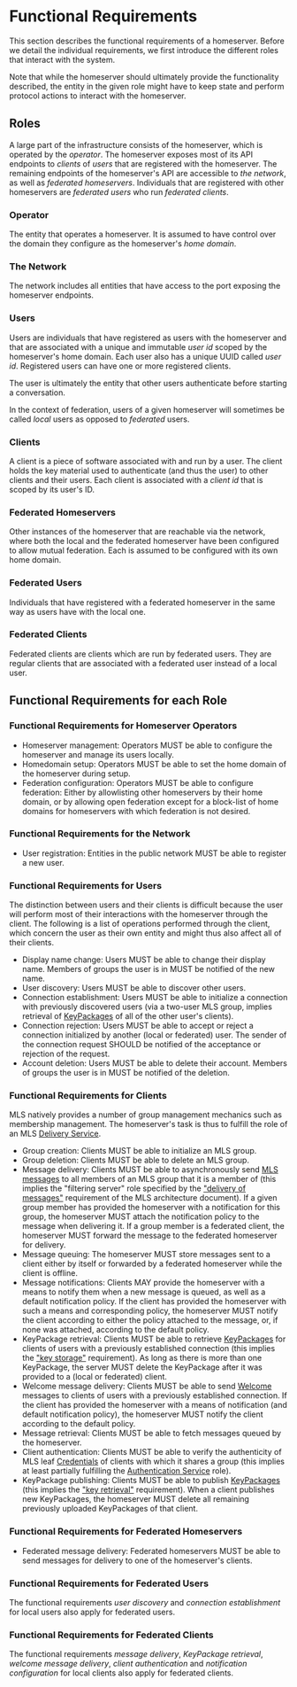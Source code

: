 # Functional Requirements

This section describes the functional requirements of a homeserver. Before we detail the individual requirements, we first introduce the different roles that interact with the system.

Note that while the homeserver should ultimately provide the functionality described, the entity in the given role might have to keep state and perform protocol actions to interact with the homeserver.

## Roles

A large part of the infrastructure consists of the homeserver, which is operated by the _operator_. The homeserver exposes most of its API endpoints to _clients_ of _users_ that are registered with the homeserver. The remaining endpoints of the homeserver's API are accessible to _the network_, as well as _federated homeservers_. Individuals that are registered with other homeservers are _federated users_ who run _federated clients_.

### Operator

The entity that operates a homeserver. It is assumed to have control over the domain they configure as the homeserver's _home domain_.

### The Network

The network includes all entities that have access to the port exposing the homeserver endpoints.

### Users

Users are individuals that have registered as users with the homeserver and that are associated with a unique and immutable _user id_ scoped by the homeserver's home domain. Each user also has a unique UUID called _user id_. Registered users can have one or more registered clients.

The user is ultimately the entity that other users authenticate before starting a conversation.

In the context of federation, users of a given homeserver will sometimes be called _local_ users as opposed to _federated_ users.

### Clients

A client is a piece of software associated with and run by a user. The client holds the key material used to authenticate (and thus the user) to other clients and their users. Each client is associated with a _client id_ that is scoped by its user's ID.

### Federated Homeservers

Other instances of the homeserver that are reachable via the network, where both the local and the federated homeserver have been configured to allow mutual federation. Each is assumed to be configured with its own home domain.

### Federated Users

Individuals that have registered with a federated homeserver in the same way as users have with the local one.

### Federated Clients

Federated clients are clients which are run by federated users. They are regular clients that are associated with a federated user instead of a local user.

## Functional Requirements for each Role

### Functional Requirements for Homeserver Operators

* Homeserver management: Operators MUST be able to configure the homeserver and manage its users locally.
* Homedomain setup: Operators MUST be able to set the home domain of the homeserver during setup.
* Federation configuration: Operators MUST be able to configure federation: Either by allowlisting other homeservers by their home domain, or by allowing open federation except for a block-list of home domains for homeservers with which federation is not desired.

### Functional Requirements for the Network

* User registration: Entities in the public network MUST be able to register a new user.

### Functional Requirements for Users

The distinction between users and their clients is difficult because the user will perform most of their interactions with the homeserver through the client. The following is a list of operations performed through the client, which concern the user as their own entity and might thus also affect all of their clients.

* Display name change: Users MUST be able to change their display name. Members of groups the user is in MUST be notified of the new name.
* User discovery: Users MUST be able to discover other users.
* Connection establishment: Users MUST be able to initialize a connection with previously discovered users (via a two-user MLS group, implies retrieval of [KeyPackages](https://www.ietf.org/archive/id/draft-ietf-mls-protocol-16.html#section-11) of all of the other user's clients).
* Connection rejection: Users MUST be able to accept or reject a connection initialized by another (local or federated) user. The sender of the connection request SHOULD be notified of the acceptance or rejection of the request.
* Account deletion: Users MUST be able to delete their account. Members of groups the user is in MUST be notified of the deletion.

### Functional Requirements for Clients

MLS natively provides a number of group management mechanics such as membership management. The homeserver's task is thus to fulfill the role of an MLS [Delivery Service](https://www.ietf.org/id/draft-ietf-mls-architecture-08.html#section-4).

* Group creation: Clients MUST be able to initialize an MLS group.
* Group deletion: Clients MUST be able to delete an MLS group.
* Message delivery: Clients MUST be able to asynchronously send [MLS messages](https://www.ietf.org/archive/id/draft-ietf-mls-protocol-16.html#section-7) to all members of an MLS group that it is a member of (this implies the "filtering server" role specified by the ["delivery of messages"](https://www.ietf.org/id/draft-ietf-mls-architecture-08.html#section-4.3) requirement of the MLS architecture document). If a given group member has provided the homeserver with a notification for this group, the homeserver MUST attach the notification policy to the message when delivering it. If a group member is a federated client, the homeserver MUST forward the message to the federated homeserver for delivery.
* Message queuing: The homeserver MUST store messages sent to a client either by itself or forwarded by a federated homeserver while the client is offline.
* Message notifications: Clients MAY provide the homeserver with a means to notify them when a new message is queued, as well as a default notification policy. If the client has provided the homeserver with such a means and corresponding policy, the homeserver MUST notify the client according to either the policy attached to the message, or, if none was attached, according to the default policy.
* KeyPackage retrieval: Clients MUST be able to retrieve [KeyPackages](https://www.ietf.org/archive/id/draft-ietf-mls-protocol-16.html#section-11) for clients of users with a previously established connection (this implies the ["key storage"](https://www.ietf.org/id/draft-ietf-mls-architecture-08.html#name-key-storage) requirement). As long as there is more than one KeyPackage, the server MUST delete the KeyPackage after it was provided to a (local or federated) client.
* Welcome message delivery: Clients MUST be able to send [Welcome](https://www.ietf.org/archive/id/draft-ietf-mls-protocol-16.html#section-13.4.3.1) messages to clients of users with a previously established connection. If the client has provided the homeserver with a means of notification (and default notification policy), the homeserver MUST notify the client according to the default policy.
* Message retrieval: Clients MUST be able to fetch messages queued by the homeserver.
* Client authentication: Clients MUST be able to verify the authenticity of MLS leaf [Credentials](https://www.ietf.org/archive/id/draft-ietf-mls-protocol-16.html#name-credentials) of clients with which it shares a group (this implies at least partially fulfilling the [Authentication Service](https://www.ietf.org/id/draft-ietf-mls-architecture-08.html#name-authentication-service) role).
* KeyPackage publishing: Clients MUST be able to publish [KeyPackages](https://www.ietf.org/archive/id/draft-ietf-mls-protocol-16.html#section-11) (this implies the ["key retrieval"](https://www.ietf.org/id/draft-ietf-mls-architecture-08.html#name-key-retrieval) requirement). When a client publishes new KeyPackages, the homeserver MUST delete all remaining previously uploaded KeyPackages of that client.

### Functional Requirements for Federated Homeservers

* Federated message delivery: Federated homeservers MUST be able to send messages for delivery to one of the homeserver's clients.

### Functional Requirements for Federated Users

The functional requirements _user discovery_ and _connection establishment_ for local users also apply for federated users.


### Functional Requirements for Federated Clients

The functional requirements _message delivery_, _KeyPackage retrieval_, _welcome message delivery_, _client authentication_ and _notification configuration_ for local clients also apply for federated clients.

